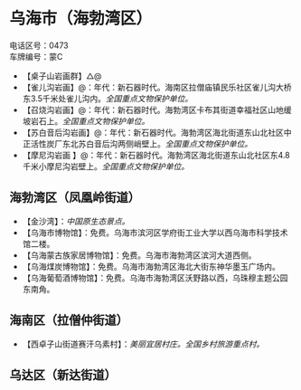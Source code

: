 # 乌海市（海勃湾区）  
电话区号：0473  
车牌编号：蒙C  
* 【桌子山岩画群】△@
* 【雀儿沟岩画】@：年代：新石器时代。海南区拉僧庙镇民乐社区雀儿沟大桥东3.5千米处雀儿沟内。*全国重点文物保护单位。*   
* 【召烧沟岩画】@：年代：新石器时代。海勃湾区卡布其街道幸福社区山地缓坡岩石上。*全国重点文物保护单位。*   
* 【苏白音后沟岩画】@：年代：新石器时代。海勃湾区海北街道东山北社区中正活性炭厂东北苏白音后沟两侧峭壁上。*全国重点文物保护单位。*   
* 【摩尼沟岩画 】@：年代：新石器时代。海勃湾区海北街道东山北社区东4.8千米小摩尼沟岩壁上。*全国重点文物保护单位。*   

## 海勃湾区（凤凰岭街道）  
* 【金沙湾】：*中国原生态景点。*  
* 【乌海市博物馆】：免费。乌海市滨河区学府街工业大学以西乌海市科学技术馆二楼。  
* 【乌海蒙古族家居博物馆】：免费。乌海市海勃湾区滨河大道西侧。  
* 【乌海煤炭博物馆】：免费。乌海市海勃湾区海北大街东神华墨玉广场内。  
* 【乌海葡萄酒博物馆】：免费。乌海市海勃湾区沃野路以西，乌珠穆主题公园东南角。  

## 海南区（拉僧仲街道）  
* 【西卓子山街道赛汗乌素村】：*美丽宜居村庄。全国乡村旅游重点村。*  

## 乌达区（新达街道）  

